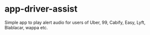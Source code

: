 # app-driver-assist
 Simple app to play alert audio for users of Uber, 99, Cabify, Easy, Lyft, Blablacar, wappa etc.
